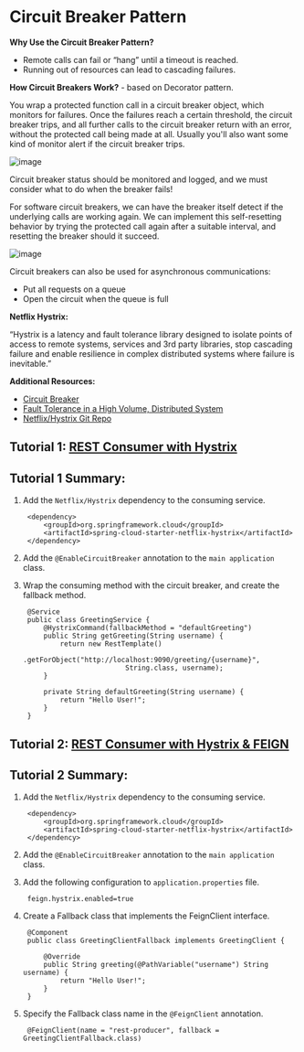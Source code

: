 # Circuit Breaker Pattern

**Why Use the Circuit Breaker Pattern?**

* Remote calls can fail or “hang” until a timeout is reached. 
* Running out of resources can lead to cascading failures.

**How Circuit Breakers Work?** - based on Decorator pattern.

You wrap a protected function call in a circuit breaker object, which monitors for failures. Once the failures reach a certain threshold, the circuit breaker trips, and all further calls to the circuit breaker return with an error, without the protected call being made at all. Usually you'll also want some kind of monitor alert if the circuit breaker trips.

![image](https://martinfowler.com/bliki/images/circuitBreaker/sketch.png)

Circuit breaker status should be monitored and logged, and we must consider what to do when the breaker fails!

For software circuit breakers, we can have the breaker itself detect if the underlying calls are working again. We can implement this self-resetting behavior by trying the protected call again after a suitable interval, and resetting the breaker should it succeed.

![image](https://martinfowler.com/bliki/images/circuitBreaker/state.png)

Circuit breakers can also be used for asynchronous communications:
* Put all requests on a queue
* Open the circuit when the queue is full

**Netflix Hystrix:**

“Hystrix is a latency and fault tolerance library designed to isolate points of access to remote systems, services and 3rd party libraries, stop cascading failure and enable resilience in complex distributed systems where failure is inevitable.”

**Additional Resources:**

* [Circuit Breaker](https://martinfowler.com/bliki/CircuitBreaker.html)
* [Fault Tolerance in a High Volume, Distributed System](https://medium.com/netflix-techblog/fault-tolerance-in-a-high-volume-distributed-system-91ab4faae74a)
* [Netflix/Hystrix Git Repo](https://github.com/Netflix/Hystrix)

## Tutorial 1: [REST Consumer with Hystrix](https://spring.io/guides/gs/circuit-breaker/)

## Tutorial 1 Summary:

1. Add the `Netflix/Hystrix` dependency to the consuming service.
	
		<dependency>
			<groupId>org.springframework.cloud</groupId>
			<artifactId>spring-cloud-starter-netflix-hystrix</artifactId>
		</dependency>
		
1. Add the `@EnableCircuitBreaker` annotation to the `main application` class.
1. Wrap the consuming method with the circuit breaker, and create the fallback method.

		@Service
		public class GreetingService {
			@HystrixCommand(fallbackMethod = "defaultGreeting")
			public String getGreeting(String username) {
				return new RestTemplate()
						.getForObject("http://localhost:9090/greeting/{username}",
								String.class, username);
			}

			private String defaultGreeting(String username) {
				return "Hello User!";
			}
		}

## Tutorial 2: [REST Consumer with Hystrix & FEIGN](https://www.baeldung.com/spring-cloud-netflix-hystrix)

## Tutorial 2 Summary:

1. Add the `Netflix/Hystrix` dependency to the consuming service.
	
		<dependency>
			<groupId>org.springframework.cloud</groupId>
			<artifactId>spring-cloud-starter-netflix-hystrix</artifactId>
		</dependency>
		
1. Add the `@EnableCircuitBreaker` annotation to the `main application` class. 
1. Add the following configuration to `application.properties` file.
		
		feign.hystrix.enabled=true

1. Create a Fallback class that implements the FeignClient interface.

		@Component
		public class GreetingClientFallback implements GreetingClient {

			@Override
			public String greeting(@PathVariable("username") String username) {
				return "Hello User!";
			}
		}

1. Specify the Fallback class name in the `@FeignClient` annotation.

		@FeignClient(name = "rest-producer", fallback = GreetingClientFallback.class)

